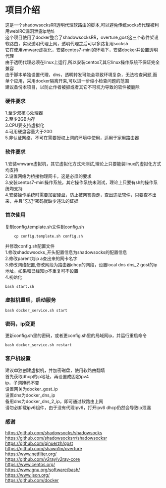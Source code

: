 # 项目介绍
这是一个shadowsocksRR透明代理软路由的脚本,可以避免传统socks5代理被利用webIRC漏洞泄露ip地址  
这个项目使用了docker整合了shadowsocksRR，overture,gost这三个软件架设软路由，实现透明代理上网，透明代理之后可以多路复用socks5  
它在使用vmware虚拟化，安装centos7-mini的环境下，安装docker并设置透明代理  
由于透明代理必须在linux上运行,所以安装centos7,其它linux操作系统不保证完全兼容  
由于脚本单独设置代理，dns，透明转发可能会导致环境复杂，无法检查问题,而单个应用，采用docker隔离开来,可以进一步缩小检查问题的范围  
建议备份本项目，以防止作者被抓或者其它不可坑力导致的软件被删除  



### 硬件要求
1.至少双核心处理器  
2.至少2GB内存  
3.CPU要支持虚拟化  
4.可用硬盘容量大于20G  
5.非认证网络，不可在需要授权上网的环境中使用，适用于家用路由器  

### 软件要求
1.安装vmware虚拟机，其它虚拟化方式未测试,理论上只要能装linux的虚拟化方式均支持  
2.设置网络为桥接物理网卡，这是必须的要求  
3.安装centos7-mini操作系统，其它操作系统未测试，理论上只要有sh的操作系统均支持  
4.安装操作系统时需要加密硬盘，防止被网警搬走，查出违法软件，只要查不出来，并且”忘记“密码就缺少违法的证据  

### 首次使用
复制config.template.sh文件到config.sh  
```
    cp config.template.sh config.sh  
```

并修改config.sh配置文件  
1.修改shadowsocks_开头配置信息为shadowsocks的配置信息  
2.修改parent为ip a查出来的网卡名字  
3.修改网络配置,修改网段为路由器dhcp的网段，设置local dns dns_2 gost的ip地址，如果和已经知ip不重复可不设置  
4.初始化
```
bash start.sh  
```

### 虚拟机重启，启动服务
    bash docker_service.sh start  

### 密码，ip变更
更新config.sh里的密码，或者更config.sh里的局域网ip，并运行重启命令  
```
bash docker_service.sh restart  
```


### 客户机设置
建议单独创建虚拟机，并加密磁盘，使用软路由翻墙  
首先获取dhcp的ip地址，再设置成固定ipv4  
ip，子网掩码不变  
设置网关为docker_gost_ip  
设置dns为docker_dns_ip  
备用dns为docker_dns_2_ip，即可通过软路由上网  
请勿必卸载ipv6组件，由于没有代理ipv6，打开ipv6 dhcp仍然会导致ip泄漏  


### 感谢
https://github.com/shadowsocks/shadowsocks  
https://github.com/shadowsocksrr/shadowsocksr  
https://github.com/ginuerzh/gost  
https://github.com/shawn1m/overture  
https://www.netfilter.org/  
https://github.com/v2ray/v2ray-core  
https://www.centos.org/  
https://www.gnu.org/software/bash/  
https://www.json.org/  
https://github.com/docker  





